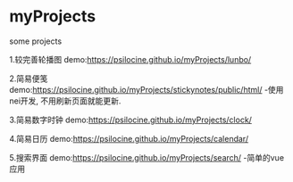 # myProjects
some projects

1.较完善轮播图 demo:https://psilocine.github.io/myProjects/lunbo/

2.简易便笺 demo:https://psilocine.github.io/myProjects/stickynotes/public/html/
  -使用nei开发, 不用刷新页面就能更新.
  
3.简易数字时钟 demo:https://psilocine.github.io/myProjects/clock/

4.简易日历 demo:https://psilocine.github.io/myProjects/calendar/

5.搜索界面 demo:https://psilocine.github.io/myProjects/search/
  -简单的vue应用
